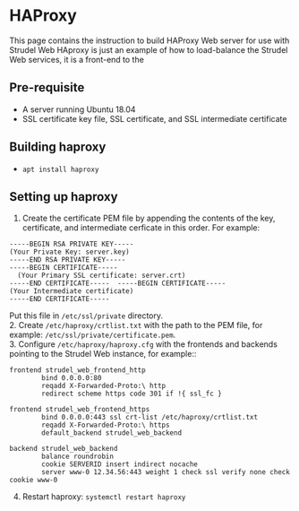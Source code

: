 # HAProxy

This page contains the instruction to build HAProxy Web server for use with Strudel Web
HAproxy is just an example of how to load-balance the Strudel Web services, it is a front-end to the 

## Pre-requisite
- A server running Ubuntu 18.04
- SSL certificate key file, SSL certificate, and SSL intermediate certificate

## Building haproxy
- `apt install haproxy`

## Setting up haproxy
1. Create the certificate PEM file by appending the contents of the key, certificate, and intermediate cerficate in this order. For example:
```
-----BEGIN RSA PRIVATE KEY----- 
(Your Private Key: server.key) 
-----END RSA PRIVATE KEY----- 
-----BEGIN CERTIFICATE----- 
  (Your Primary SSL certificate: server.crt)
-----END CERTIFICATE-----  -----BEGIN CERTIFICATE----- 
(Your Intermediate certificate) 
-----END CERTIFICATE----- 
```
Put this file in `/etc/ssl/private` directory.   
2. Create `/etc/haproxy/crtlist.txt` with the path to the PEM file, for example:
`/etc/ssl/private/certificate.pem`.   
3. Configure `/etc/haproxy/haproxy.cfg` with the frontends and backends pointing to the Strudel Web instance, for example::
```
frontend strudel_web_frontend_http
        bind 0.0.0.0:80
        reqadd X-Forwarded-Proto:\ http
        redirect scheme https code 301 if !{ ssl_fc }

frontend strudel_web_frontend_https
        bind 0.0.0.0:443 ssl crt-list /etc/haproxy/crtlist.txt
        reqadd X-Forwarded-Proto:\ https
        default_backend strudel_web_backend

backend strudel_web_backend
        balance roundrobin
        cookie SERVERID insert indirect nocache
        server www-0 12.34.56:443 weight 1 check ssl verify none check cookie www-0
```
4. Restart haproxy: `systemctl restart haproxy`
        


